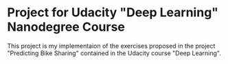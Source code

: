 # Project for Udacity "Deep Learning" Nanodegree Course

This project is my implementaion of the exercises proposed in the project "Predicting Bike Sharing" contained in the Udacity course "Deep Learning".
